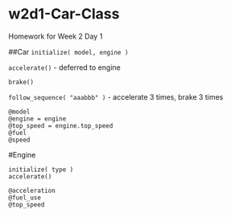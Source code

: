# w2d1-Car-Class
Homework for Week 2 Day 1

##Car
`initialize( model, engine )`

`accelerate()` - deferred to engine

`brake()`

`follow_sequence( "aaabbb" )` - accelerate 3 times, brake 3 times
```
@model
@engine = engine
@top_speed = engine.top_speed
@fuel
@speed
```
#Engine
```
initialize( type )
accelerate()
```

```
@acceleration
@fuel_use
@top_speed
```
